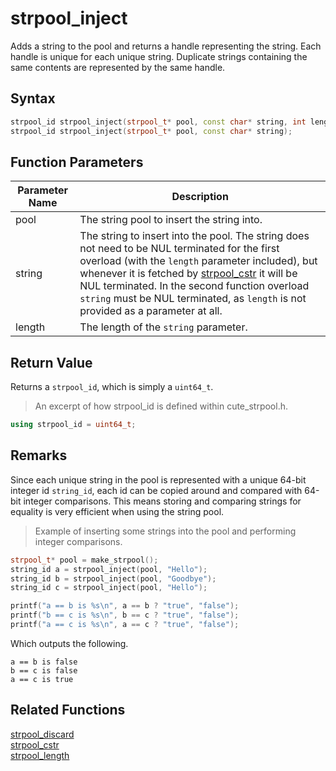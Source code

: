 
# strpool_inject

Adds a string to the pool and returns a handle representing the string. Each handle is unique for each unique string. Duplicate strings containing the same contents are represented by the same handle.

## Syntax

```cpp
strpool_id strpool_inject(strpool_t* pool, const char* string, int length);
strpool_id strpool_inject(strpool_t* pool, const char* string);
```

## Function Parameters

Parameter Name | Description
--- | ---
pool | The string pool to insert the string into.
string | The string to insert into the pool. The string does not need to be NUL terminated for the first overload (with the `length` parameter included), but whenever it is fetched by [strpool_cstr](https://github.com/RandyGaul/cute_framework/blob/master/doc/string/strpool/strpool_cstr.md) it will be NUL terminated. In the second function overload `string` must be NUL terminated, as `length` is not provided as a parameter at all.
length | The length of the `string` parameter.

## Return Value

Returns a `strpool_id`, which is simply a `uint64_t`.

> An excerpt of how strpool_id is defined within cute_strpool.h.

```cpp
using strpool_id = uint64_t;
```

## Remarks

Since each unique string in the pool is represented with a unique 64-bit integer id `string_id`, each id can be copied around and compared with 64-bit integer comparisons. This means storing and comparing strings for equality is very efficient when using the string pool.

> Example of inserting some strings into the pool and performing integer comparisons.

```cpp
strpool_t* pool = make_strpool();
string_id a = strpool_inject(pool, "Hello");
string_id b = strpool_inject(pool, "Goodbye");
string_id c = strpool_inject(pool, "Hello");

printf("a == b is %s\n", a == b ? "true", "false");
printf("b == c is %s\n", b == c ? "true", "false");
printf("a == c is %s\n", a == c ? "true", "false");
```

Which outputs the following.

```
a == b is false
b == c is false
a == c is true
```

## Related Functions

[strpool_discard](https://github.com/RandyGaul/cute_framework/blob/master/doc/string/strpool/strpool_discard.md)  
[strpool_cstr](https://github.com/RandyGaul/cute_framework/blob/master/doc/string/strpool/strpool_cstr.md)  
[strpool_length](https://github.com/RandyGaul/cute_framework/blob/master/doc/string/strpool/strpool_length.md)  
